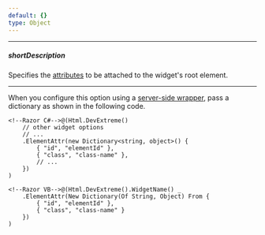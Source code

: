 ```yaml
---
default: {}
type: Object
---
```

---
##### shortDescription
Specifies the [attributes](https://www.w3schools.com/tags/ref_attributes.asp) to be attached to the widget's root element.

---
When you configure this option using a [server-side wrapper](/concepts/35%20ASP.NET%20MVC%20Wrappers/20%20Fundamentals '/Documentation/Guide/ASP.NET_MVC_Wrappers/Fundamentals/'), pass a dictionary as shown in the following code.

    <!--Razor C#-->@(Html.DevExtreme()
        // other widget options
        // ...
        .ElementAttr(new Dictionary<string, object>() {
            { "id", "elementId" },
            { "class", "class-name" },
            // ...
        })
    )

    <!--Razor VB-->@(Html.DevExtreme().WidgetName() _
        .ElementAttr(New Dictionary(Of String, Object) From {
            { "id", "elementId" },
            { "class", "class-name" }
        })
    )